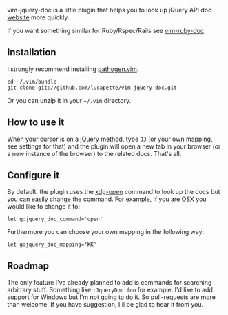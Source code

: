 vim-jquery-doc is a little plugin that helps you to look up jQuery API doc
[website](http://api.jquery.com/) more quickly.

If you want something similar for Ruby/Rspec/Rails see
[vim-ruby-doc](http://github.com/lucapette/vim-ruby-doc).

Installation
------------

I strongly recommend installing [pathogen.vim](https://github.com/tpope/pathogen.vim).

    cd ~/.vim/bundle
    git clone git://github.com/lucapette/vim-jquery-doc.git

Or you can unzip it in your `~/.vim` directory.

How to use it
-------------

When your cursor is on a jQuery method, type `JJ` (or your own mapping, see
settings for that) and the plugin will open a new tab in your browser (or a
new instance of the browser) to the related docs. That's all.

Configure it
------------

By default, the plugin uses the
[xdg-open](http://portland.freedesktop.org/xdg-utils-1.0/xdg-open.html)
command to look up the docs but you can easily change the command. For
example, if you are OSX you would like to change it to:

    let g:jquery_doc_command='open'

Furthermore you can choose your own mapping in the following way:

    let g:jquery_doc_mapping='KK'

Roadmap
-------

The only feature I've already planned to add is commands for searching
arbitrary stuff. Something like `:JqueryDoc foo` for example. I'd like to add
support for Windows but I'm not going to do it. So pull-requests are more than
welcome. If you have suggestion, I'll be glad to hear it from you.

Know Issues
-----------

At this very moment, the plugins works only with GUI versions of Vim. I've
planned to fix that. Anyway, a pull-request would be more than welcome. If you
run into other issues, please open one here on github.

License
-------

Copyright (c) Luca Pette. Distributed under the same terms as Vim itself. See `:help license`.
